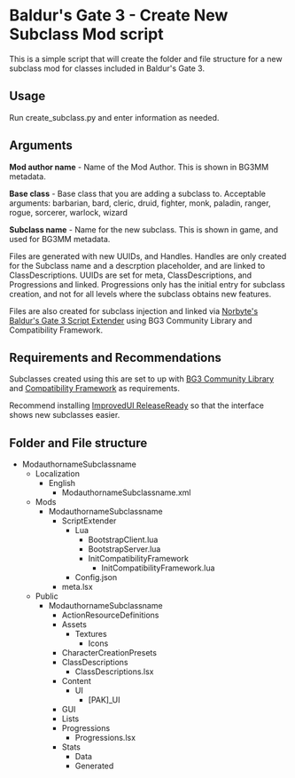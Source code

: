 # Baldur's Gate 3 - Create New Subclass Mod script  

This is a simple script that will create the folder and file structure for a new subclass mod for classes included in Baldur's Gate 3.

## Usage  

Run create_subclass.py and enter information as needed.

## Arguments  

**Mod author name** - Name of the Mod Author. This is shown in BG3MM metadata.
 
**Base class** - Base class that you are adding a subclass to.
Acceptable arguments: barbarian, bard, cleric, druid, fighter, monk, paladin, ranger, rogue, sorcerer, warlock, wizard

**Subclass name** - Name for the new subclass. This is shown in game, and used for BG3MM metadata.

Files are generated with new UUIDs, and Handles. Handles are only created for the Subclass name and a descrption placeholder, and are linked to ClassDescriptions. UUIDs are set for meta, ClassDescriptions, and Progressions and linked. Progressions only has the initial entry for subclass creation, and not for all levels where the subclass obtains new features.

Files are also created for subclass injection and linked via [Norbyte's Baldur's Gate 3 Script Extender](https://github.com/Norbyte/bg3se) using BG3 Community Library and Compatibility Framework.

## Requirements and Recommendations  
Subclasses created using this are set to up with [BG3 Community Library](https://github.com/BG3-Community-Library-Team/BG3-Community-Library) and [Compatibility Framework](https://github.com/BG3-Community-Library-Team/BG3-Compatibility-Framework) as requirements.

Recommend installing [ImprovedUI ReleaseReady](https://www.nexusmods.com/baldursgate3/mods/366) so that the interface shows new subclasses easier.

## Folder and File structure
- ModauthornameSubclassname  
  - Localization  
    - English  
      - ModauthornameSubclassname.xml  
  - Mods  
    - ModauthornameSubclassname
      - ScriptExtender
        - Lua
          - BootstrapClient.lua
          - BootstrapServer.lua
          - InitCompatibilityFramework
            - InitCompatibilityFramework.lua 
        - Config.json
      - meta.lsx  
  - Public  
    - ModauthornameSubclassname  
      - ActionResourceDefinitions
      - Assets  
        - Textures  
          - Icons  
      - CharacterCreationPresets  
      - ClassDescriptions  
        - ClassDescriptions.lsx  
      - Content  
        - UI  
          - [PAK]_UI  
      - GUI  
      - Lists   
      - Progressions  
        - Progressions.lsx  
      - Stats
        - Data  
        - Generated  
